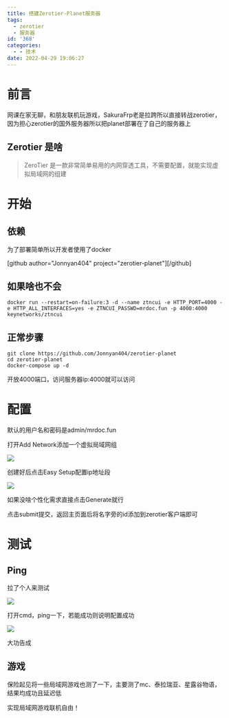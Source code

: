 ```yaml
---
title: 搭建Zerotier-Planet服务器
tags:
  - zerotier
  - 服务器
id: '368'
categories:
  - - 技术
date: 2022-04-29 19:06:27
---
```


# 前言

网课在家无聊，和朋友联机玩游戏，SakuraFrp老是拉跨所以直接转战zerotier，因为担心zerotier的国外服务器所以把planet部署在了自己的服务器上

## Zerotier 是啥

> ZeroTier 是一款非常简单易用的内网穿透工具，不需要配置，就能实现虚拟局域网的组建

# 开始

## 依赖

为了部署简单所以开发者使用了docker

\[github author="Jonnyan404" project="zerotier-planet"\]\[/github\]

## 如果啥也不会

```
docker run --restart=on-failure:3 -d --name ztncui -e HTTP_PORT=4000 -e HTTP_ALL_INTERFACES=yes -e ZTNCUI_PASSWD=mrdoc.fun -p 4000:4000 keynetworks/ztncui
```

## 正常步骤

```
git clone https://github.com/Jonnyan404/zerotier-planet
cd zerotier-planet
docker-compose up -d
```

开放4000端口，访问服务器ip:4000就可以访问

# 配置

默认的用户名和密码是admin/mrdoc.fun

打开Add Network添加一个虚拟局域网组

![](https://pic.zzzhxxx.top/2022/04/29/e9696be9c1f92.png)

创建好后点击Easy Setup配置ip地址段

![](https://pic.zzzhxxx.top/2022/04/29/aff0124438c01.png)

如果没啥个性化需求直接点击Generate就行

点击submit提交，返回主页面后将名字旁的id添加到zerotier客户端即可

# 测试

## Ping

拉了个人来测试

![](https://pic.zzzhxxx.top/2022/04/29/9516538c50c45.png)

打开cmd，ping一下，若能成功则说明配置成功

![](https://pic.zzzhxxx.top/2022/04/29/67ed609fb8a2a.png)

大功告成

## 游戏

保险起见将一些局域网游戏也测了一下，主要测了mc、泰拉瑞亚、星露谷物语，结果均成功且延迟低

实现局域网游戏联机自由！